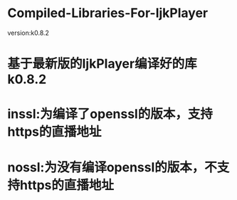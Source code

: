 # Compiled-Libraries-For-IjkPlayer 

version:k0.8.2

# 基于最新版的IjkPlayer编译好的库k0.8.2



# inssl:为编译了openssl的版本，支持https的直播地址
# nossl:为没有编译openssl的版本，不支持https的直播地址
